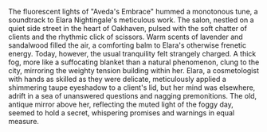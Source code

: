 The fluorescent lights of "Aveda's Embrace" hummed a monotonous tune, a soundtrack to Elara Nightingale's meticulous work.  The salon, nestled on a quiet side street in the heart of Oakhaven, pulsed with the soft chatter of clients and the rhythmic click of scissors.  Warm scents of lavender and sandalwood filled the air, a comforting balm to Elara's otherwise frenetic energy.  Today, however, the usual tranquility felt strangely charged.  A thick fog, more like a suffocating blanket than a natural phenomenon, clung to the city, mirroring the weighty tension building within her.  Elara, a cosmetologist with hands as skilled as they were delicate, meticulously applied a shimmering taupe eyeshadow to a client's lid, but her mind was elsewhere, adrift in a sea of unanswered questions and nagging premonitions.  The old, antique mirror above her, reflecting the muted light of the foggy day, seemed to hold a secret, whispering promises and warnings in equal measure.
